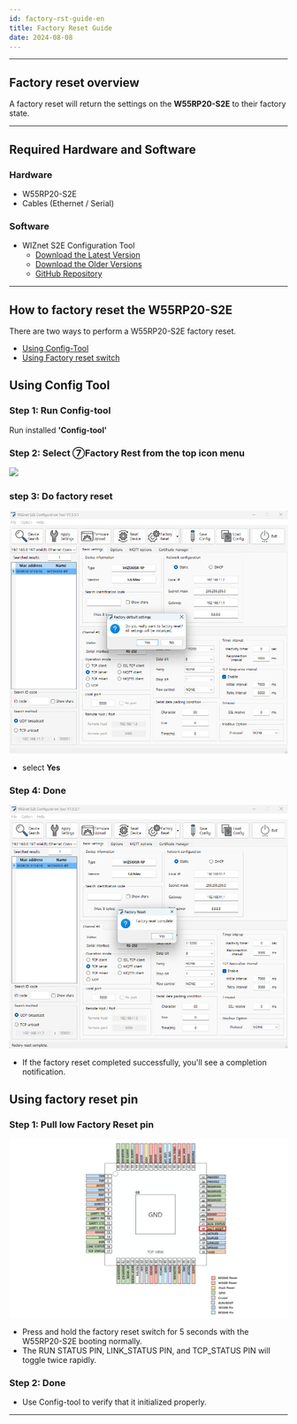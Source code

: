 ```yaml
---
id: factory-rst-guide-en
title: Factory Reset Guide
date: 2024-08-08
---
```




-----



## Factory reset overview

A factory reset will return the settings on the **W55RP20-S2E** to their factory state.



-----



## Required Hardware and Software



### Hardware

  - W55RP20-S2E
  - Cables (Ethernet / Serial)


### Software

  - WIZnet S2E Configuration Tool
	- [Download the Latest Version](https://github.com/Wiznet/WIZnet-S2E-Tool-GUI/releases/tag/V1.5.0)
    - [Download the Older Versions](https://github.com/Wiznet/WIZnet-S2E-Tool-GUI/releases)
    - [GitHub Repository](https://github.com/Wiznet/WIZnet-S2E-Tool-GUI)


-----
## How to factory reset the W55RP20-S2E

There are two ways to perform a W55RP20-S2E factory reset.

- [Using Config-Tool](#using-config-tool)
- [Using Factory reset switch](#using-factory-reset-pin)

## Using Config Tool


### Step 1: Run Config-tool

Run installed **'Config-tool'**


### Step 2: Select ⑦Factory Rest from the top icon menu

<img src="/img/products/s2e_module/wiz5xxsr-rp/configuration_tool_manual/menu_icons.png" width="450" /> 


### step 3: Do factory reset

<img src="/img/products/w232n/config-fact.png" width="550" /> 

- select **Yes** 


### Step 4: Done

<img src="/img/products/w232n/config-fact-ok.png" width="550" /> 

- If the factory reset completed successfully, you'll see a completion notification.


## Using factory reset pin

### Step 1: Pull low Factory Reset pin

<img src="/img/products/w55rp20-s2e/w55rp20-s2e-frst.png" width="700" />

- Press and hold the factory reset switch for 5 seconds with the W55RP20-S2E booting normally.
- The RUN STATUS PIN, LINK_STATUS PIN, and TCP_STATUS PIN will toggle twice rapidly.

### Step 2: Done

- Use Config-tool to verify that it initialized properly.

-----
